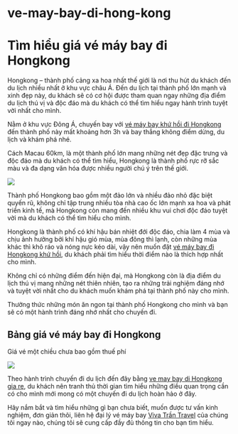 # ve-may-bay-di-hong-kong
<h1>Tìm hiểu giá vé máy bay đi Hongkong</h1>

Hongkong – thành phố cảng xa hoa nhất thế giới là nơi thu hút du khách đến du lịch nhiều nhất ở khu vực châu Á. Đến du lịch tại thành phố lớn mạnh và xinh đẹp này, du khách sẽ có cơ hội được tham quan ngay những địa điểm du lịch thú vị và độc đáo mà du khách có thể tìm hiểu ngay hành trình tuyệt vời nhất cho mình.

Nằm ở khu vực Đông Á, chuyến bay với <a href = "http://vivatrantravel.vn/ve-may-bay-di-hong-kong.html">vé máy bay khứ hồi đi Hongkong</a> đến thành phố này mất khoảng hơn 3h và bay thẳng không điểm dừng, du lịch và khám phá nhé.

Cách Macau 60km, là một thành phố lớn mang những nét đẹp đặc trưng và độc đáo mà du khách có thể tìm hiểu, Hongkong là thành phố rực rỡ sắc màu và đa dạng văn hóa được nhiều người chú ý trên thế giới.

<img src = "https://vemaybaychinaairlines.com/wp-content/uploads/2016/04/ve-may-bay-di-hong-kong.jpg" />

Thành phố Hongkong bao gồm một đảo lớn và nhiều đảo nhỏ đặc biệt quyến rũ, không chỉ tập trung nhiều tòa nhà cao ốc lớn mạnh xa hoa và phát triển kinh tế, mà Hongkong còn mang đến nhiều khu vui chơi độc đáo tuyệt vời mà du khách có thể tìm hiểu cho mình.

Hongkong là thành phố có khí hậu bán nhiệt đới độc đáo, chia làm 4 mùa và chịu ảnh hưởng bởi khí hậu gió mùa, mùa đông thì lạnh, còn những mùa khác thì khô ráo và nóng nực kéo dài, vậy nên muốn đặt <a href = "https://vivatrantravel.com/ve-quoc-te/ve-may-bay-di-hong-kong.html">vé máy bay đi Hongkong khứ hồi</a>, du khách phải tìm hiểu thời điểm nào là thích hợp nhất cho mình.

Không chỉ có những điểm đến hiện đại, mà Hongkong còn là địa điểm du lịch thú vị mang những nét thiên nhiên, tạo ra những trải nghiệm đáng nhớ và tuyệt vời nhất cho du khách muốn khám phá tại thành phố này cho mình.

Thưởng thức những món ăn ngon tại thành phố Hongkong cho mình và bạn sẽ có một hành trình đáng nhớ nhất cho chuyến đi.

<h2>Bảng giá vé máy bay đi Hongkong</h2>

Giá vé một chiều chưa bao gồm thuế phí

<img src = "https://vemaybaychinaairlines.com/wp-content/uploads/2016/04/ve-may-bay-di-hong-kong-5.jpg" />

Theo hành trình chuyến đi du lịch đến đây bằng <a href = "https://visaxuatnhapcanh.vn/ve-may-bay-di-hong-kong.html">ve may bay di Hongkong gia re</a>, du khách nên tranh thủ thời gian tìm hiểu những điều quan trọng cần có cho mình mới mong có một chuyến đi du lịch hoàn hảo ở đây.

Hãy nắm bắt và tìm hiểu những gì bạn chưa biết, muốn được tư vấn kinh nghiệm, đơn giản thôi, liên hệ đại lý vé máy bay <a href = "http://vivatrantravel.vn/">Viva Trần Travel</a> của chúng tôi ngay nào, chúng tôi sẽ cung cấp đầy đủ thông tin cho bạn tìm hiểu.

